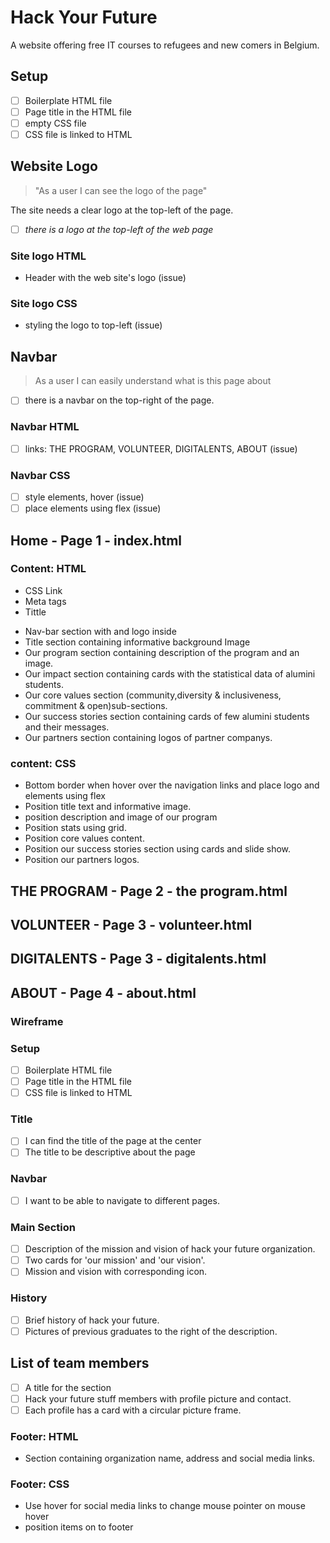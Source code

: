 # Hack Your Future

A website offering free IT courses to refugees and new comers in Belgium.

## Setup

- [ ] Boilerplate HTML file
- [ ] Page title in the HTML file
- [ ] empty CSS file
- [ ] CSS file is linked to HTML

<!-- copy this section once for each must-have user story -->

## Website Logo

<!-- user story -->

> "As a user I can see the logo of the page"

<!-- detailed description -->

The site needs a clear logo at the top-left of the page.

<!-- acceptance criteria -->

- [ ] _there is a logo at the top-left of the web page_

<!-- code you think you will need -->

### Site logo HTML

- Header with the web site's logo (issue)

### Site logo CSS

- styling the logo to top-left (issue)

## Navbar

> As a user I can easily understand what is this page about

- [ ] there is a navbar on the top-right of the page.

### Navbar HTML

- [ ] links: THE PROGRAM, VOLUNTEER, DIGITALENTS, ABOUT (issue)

### Navbar CSS

- [ ] style elements, hover (issue)
- [ ] place elements using flex (issue)

## Home - Page 1 - index.html

### Content: HTML

<!-- **Head start** -->

- CSS Link
- Meta tags
- Tittle
<!-- **Head End** -->

<!-- **Body Starts** -->

- Nav-bar section with and logo inside
- Title section containing informative background Image
- Our program section containing description of the program and an image.
- Our impact section containing cards with the statistical data of alumini
  students.
- Our core values section (community,diversity & inclusiveness, commitment &
  open)sub-sections.
- Our success stories section containing cards of few alumini students and their
  messages.
- Our partners section containing logos of partner companys.

### content: CSS

- Bottom border when hover over the navigation links and place logo and elements
  using flex
- Position title text and informative image.
- position description and image of our program
- Position stats using grid.
- Position core values content.
- Position our success stories section using cards and slide show.
- Position our partners logos.

<!-- **Body End** -->

## THE PROGRAM - Page 2 - the program.html

<!-- **Body Starts**   Inna-->

<!-- **Body End** -->

## VOLUNTEER - Page 3 - volunteer.html

<!-- **Body Starts**   Barnabas-->

<!-- **Body End** -->

## DIGITALENTS - Page 3 - digitalents.html

<!-- **Body Starts**   Renjani-->

<!-- **Body End** -->

## ABOUT - Page 4 - about.html

### Wireframe

### Setup

- [ ] Boilerplate HTML file
- [ ] Page title in the HTML file
- [ ] CSS file is linked to HTML

### Title

- [ ] I can find the title of the page at the center
- [ ] The title to be descriptive about the page

### Navbar

- [ ] I want to be able to navigate to different pages.

### Main Section

- [ ] Description of the mission and vision of hack your future organization.
- [ ] Two cards for 'our mission' and 'our vision'.
- [ ] Mission and vision with corresponding icon.

### History

- [ ] Brief history of hack your future.
- [ ] Pictures of previous graduates to the right of the description.

## List of team members

- [ ] A title for the section
- [ ] Hack your future stuff members with profile picture and contact.
- [ ] Each profile has a card with a circular picture frame.

<!-- **Body End** -->

<!-- **Footer Starts** -->

### Footer: HTML

- Section containing organization name, address and social media links.

### Footer: CSS

- Use hover for social media links to change mouse pointer on mouse hover
- position items on to footer

<!-- **Footer Ends** -->
